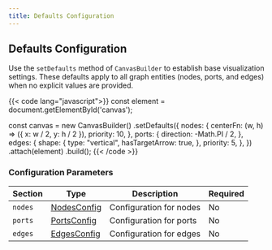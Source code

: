 ```yaml
---
title: Defaults Configuration
---
```


## Defaults Configuration

Use the `setDefaults` method of `CanvasBuilder` to establish base visualization settings.
These defaults apply to all graph entities (nodes, ports, and edges) when no explicit values are provided.

{{< code lang="javascript">}}
const element = document.getElementById('canvas');

const canvas = new CanvasBuilder()
  .setDefaults({
    nodes: {
      centerFn: (w, h) => ({ x: w / 2, y: h / 2 }),
      priority: 10,
    },
    ports: {
      direction: -Math.PI / 2,
    },
    edges: {
      shape: {
        type: "vertical",
        hasTargetArrow: true,
      },
      priority: 5,
    },
  })
  .attach(element)
  .build();
{{< /code >}}

### Configuration Parameters

| Section | Type                 | Description             | Required |
|---------|----------------------|-------------------------|----------|
| `nodes` | [NodesConfig](nodes) | Configuration for nodes | No       |
| `ports` | [PortsConfig](ports) | Configuration for ports | No       |
| `edges` | [EdgesConfig](edges) | Configuration for edges | No       |
